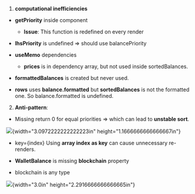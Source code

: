 1.  **computational inefficiencies**

- **getPriority** inside component

  - **Issue**: This function is redefined on every render

- **lhsPriority** is undefined =\> should use balancePriority

- **useMemo** dependencies

  - **prices** is in dependency array, but not used inside
    sortedBalances.

- **formattedBalances** is created but never used.

- **rows** uses **balance.formatted** but **sortedBalances** is not the
  formatted one. So balance.formatted is undefined.

2.  **Anti-pattern**:

- Missing return 0 for equal priorities =\> which can lead to **unstable
  sort**.

![](media/image1.png){width="3.0972222222222223in"
height="1.1666666666666667in"}

- key={index} Using **array index as key** can cause unnecessary
  re-renders.

- **WalletBalance** is missing **blockchain** property

- blockchain is any type

![](media/image2.png){width="3.0in" height="2.2916666666666665in"}
